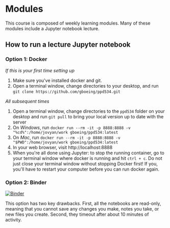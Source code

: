 # Modules

This course is composed of weekly learning modules. Many of these modules include a Jupyter notebook lecture.

## How to run a lecture Jupyter notebook

### Option 1: Docker

*If this is your first time setting up*

  1. Make sure you've installed docker and git.
  2. Open a terminal window, change directories to your desktop, and run `git clone https://github.com/gboeing/ppd534.git`

*All subsequent times*

  1. Open a terminal window, change directories to the `ppd534` folder on your desktop and run `git pull` to bring your local version up to date with the server
  2. On *Windows*, run `docker run --rm -it -p 8888:8888 -v "%cd%":/home/jovyan/work gboeing/ppd534:latest`
  3. On *Mac*, run `docker run --rm -it -p 8888:8888 -v "$PWD":/home/jovyan/work gboeing/ppd534:latest`
  4. In your web browser, visit http://localhost:8888
  5. When you're all done using Jupyter: to stop the running container, go to your terminal window where docker is running and hit `ctrl + c`. Do not just close your terminal window without stopping Docker first! If you, you'll have to restart your computer before you can run docker again.

### Option 2: Binder

[![Binder](https://mybinder.org/badge_logo.svg)](https://mybinder.org/v2/gh/gboeing/ppd534/master?urlpath=lab)

This option has two key drawbacks. First, all the notebooks are read-only, meaning that you cannot save any changes you make, notes you take, or new files you create. Second, they timeout after about 10 minutes of activity.
